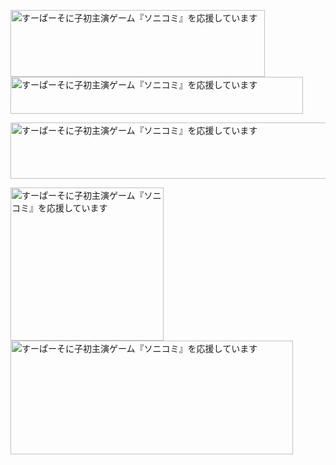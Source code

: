 <a href="http://www.supertamade.co.jp/wp-content/uploads/2023/07/0707_B4_o_re20M.pdf" title="業無スゥゥゥパー" target="_blank" rel="noopener"><img src="https://www.kobebussan.co.jp/business/img/gs_logo.png?1223" alt="すーぱーそに子初主演ゲーム『ソニコミ』を応援しています" width="407" height="107" border="0" /></a>
<a href="https://www.amazon.co.jp/dp/B000069S3B" title="2dfan" target="_blank" rel="noopener"><img src="https://user-images.githubusercontent.com/66170519/179372686-146092f8-d551-4fa0-b0c0-76794469677b.png" alt="すーぱーそに子初主演ゲーム『ソニコミ』を応援しています" width="468" height="59" border="0" /></a>

<a href="https://steadiness-law.jp/" title="2dfan" target="_blank" rel="noopener"><img src="https://user-images.githubusercontent.com/66170519/179372737-d501f9c7-6acd-444b-8f1b-e7a7b1a08d3d.jpg" alt="すーぱーそに子初主演ゲーム『ソニコミ』を応援しています" width="960" height="90" border="0" /></a>

<a href="https://iwakura-kanko.com/goods.php" title="いわくらだいすきい～わくん" target="_blank" rel="noopener"><img src="https://iwakura-kanko.com/images_banner/goods_side.png" alt="すーぱーそに子初主演ゲーム『ソニコミ』を応援しています" width="245" height="245" border="0" /></a>
<a href="http://osananajimi.net/pda_games.html" title="いわくらだいすきい～わくん" target="_blank" rel="noopener"><img src="https://user-images.githubusercontent.com/66170519/179372983-e806a5ba-b1a9-49b3-9024-09bb9a3c1a6e.jpg" alt="すーぱーそに子初主演ゲーム『ソニコミ』を応援しています" width="452" height="182" border="0" /></a>

